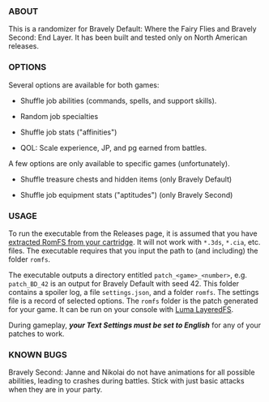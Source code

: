 ### ABOUT

This is a randomizer for Bravely Default: Where the Fairy Flies and
Bravely Second: End Layer. It has been built and tested only on North
American releases.

### OPTIONS

Several options are available for both games:

- Shuffle job abilities (commands, spells, and support skills).

- Random job specialties

- Shuffle job stats ("affinities")

- QOL: Scale experience, JP, and pg earned from battles.

A few options are only available to specific games (unfortunately).

- Shuffle treasure chests and hidden items (only Bravely Default)

- Shuffle job equipment stats ("aptitudes") (only Bravely Second)

### USAGE

To run the executable from the Releases page, it is assumed that you
have [extracted RomFS from your
cartridge](https://gist.github.com/PixelSergey/73d0a4bc1437dbaa53a1d1ce849fdda1).
It will not work with `*.3ds`, `*.cia`, etc. files. The executable
requires that you input the path to (and including) the folder
`romfs`.

The executable outputs a directory entitled
```patch_<game>_<number>```, e.g. ```patch_BD_42``` is an output for
Bravely Default with seed 42. This folder contains a spoiler log, a
file `settings.json`, and a folder `romfs`. The settings file is a
record of selected options. The `romfs` folder is the patch generated
for your game. It can be run on your console with [Luma
LayeredFS](https://gist.github.com/PixelSergey/5dbb4a9b90d290736353fa58e4fcbb42).

During gameplay, _**your Text Settings must be set to English**_ for any of your patches to work.

### KNOWN BUGS

Bravely Second: Janne and Nikolai do not have animations for all possible abilities, leading to crashes during battles. Stick with just basic attacks when they are in your party.
